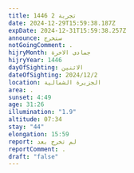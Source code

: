 ```yaml
---
title: تجربة 2 1446
date: 2024-12-29T15:59:38.187Z
expDate: 2024-12-31T15:59:38.257Z
announce: ستخرج
notGoingComment: .
hijryMonth: جمادى الاخرة
hijryYear: 1446
dayOfSighting: الاثنين
dateOfSighting: 2024/12/2
location: الجزيرة الشمالية
area: .
sunset: 4:49
age: 31:26
illumination: "1.9"
altitude: 07:34
stay: "44"
elongation: 15:59
report: لم تخرج بعد
reportComment: .
draft: "false"
---
```

